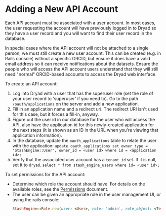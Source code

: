 Adding a New API Account
========================

Each API account must be associated with a user account. In most
cases, the user requesting the account will have previously logged in to
Dryad so they have a user record and you will want to find their user
record in the database.

In special cases where the API account will not be attached to a
single person, we must still create a new user account. This can be
created (e.g. in Rails console) without a specific ORCID, but ensure
it does have a valid email address so it can receive notifications
about the datasets. Ensure the people who will access the API account
users understand that they will still need "normal" ORCID-based
accounts to access the Dryad web interface.

To create an API account:
1. Log into Dryad with a user that has the superuser role (set the
   role of your user record to 'superuser' if you need to). Go to the
   path `/oauth/applications` on the server and add a new application.
2. Fill in an application name and a redirect uri.  The redirect URI
   isn't used for this case, but it forces a fill-in, anyway.
3. Figure out the user id in our database for the user who will access
   the API, also have the application id for this newly-created
   application for the next steps (it is shown as an ID in the URL when
   you're viewing that application information).
4. In the database, update the `oauth_applications` table to
   relate the user with the application:
   `update oauth_applications set owner_type = 'StashEngine::User', owner_id = <user id> where id = <application id>;`
5. Verify that the associated user account has a `tenant_id` set. If it is null,
   set it to `dryad`.
   `select * from stash_engine_users where id= <user id>;`

To set permissions for the API account:
- Determine which role the account should have. For details on the available
  roles, see the [Permissions](../technical_notes/permissions.md) document.
- The user can be given an appropriate role in the user management UI, or using the rails console:
  ```ruby
  StashEngine::Role.new(user: <User>, role: 'admin', role_object: <Tenant, Journal, etc.>).save
  ```
